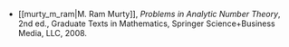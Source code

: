 - [[murty_m_ram|M. Ram Murty]], *Problems in Analytic Number Theory*, 2nd ed., Graduate Texts in Mathematics, Springer Science+Business Media, LLC, 2008.